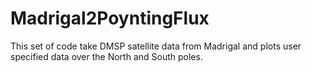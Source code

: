 # Madrigal2PoyntingFlux
This set of code take DMSP satellite data from Madrigal and plots user specified data over the North and South poles.
